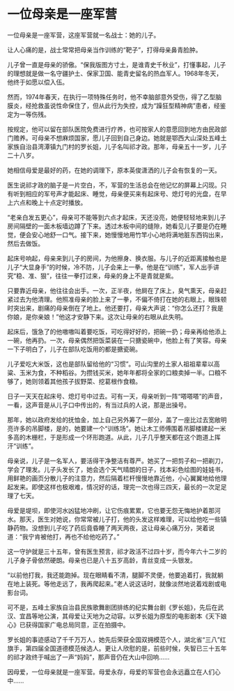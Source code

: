 # 一位母亲是一座军营

一位母亲是一座军营，这座军营就一名战士：她的儿子。 

让人心痛的是，战士常常把母亲当作训练的“靶子”，打得母亲鼻青脸肿。 

儿子曾一直是母亲的骄傲。“保我版图方寸土，是谁青史千秋业”，打懂事起，儿子的理想就是做一名守疆护土、保家卫国、能青史留名的热血军人。1968年冬天，他终于如愿以偿入伍。 

然而，1974年春天，在执行一项特殊任务时，他不幸脑部意外受伤，得了乙型脑膜炎，经抢救虽说性命保住了，但从此行为失控，成为“躁狂型精神病”患者，经鉴定为一等伤残。 

按规定，他可以留在部队医院免费进行疗养，也可按家人的意愿回到地方由民政部门赡养。可母亲不想麻烦国家，愿儿子回到自己身边。她就是鄂西大山深处五峰土家族自治县湾潭镇九门村的罗长姐，儿子名叫祁才政。那年，母亲五十一岁，儿子二十八岁。 

她相信母爱是最好的药，在她的调理下，原本英俊潇洒的儿子会有恢复的一天。 

医生说祁才政的脑子是一片空白，不，军营的生活总会在他记忆的屏幕上闪现。只有听到相应的军号声才能起床、睡觉，母亲便买来有起床号、熄灯号的光盘，在早上六点和晚上十点定时播放。 

“老亲白发五更心”，母亲可不能等到六点才起床，天还没亮，她便轻轻地来到儿子房间隔壁的一面木板墙边蹲了下来。透过木板中间的缝隙，她看见儿子要是仍在睡觉，便会安心地舒一口气。接下来，她慢慢地用竹竿小心地将满地脏东西钩出来，然后去做饭。 

起床号响起，母亲来到儿子的房间，为他擦身、换衣服。与儿子的近距离接触也是儿子“大显身手”的时候，冷不防，儿子会来上一拳。他是在“训练”，军人出手讲究“稳、准、狠”，往往一拳打过来，母亲的身上不是青就是紫。 

只要靠近母亲，他往往会出手。一次，正半夜，他屙在了床上，臭气熏天，母亲赶紧过去为他清理。他照准母亲的脸上来了一拳，不偏不倚打在她的右眼上，眼珠顿时突出来，剧痛的母亲倒在了地上。他还要打，母亲大声说：“你怎么还打？我是你娘，是你亲娘！”他这才安静下来。这次让母亲的右眼从此失明。 

起床后，饿急了的他嗷嗷叫着要吃饭，可吃得好好的，把碗一扔；母亲再给他添上一碗，他再扔。一次，母亲偶然把饭菜装在一只搪瓷碗中，他脸上有了笑容。母亲一下子明白了，儿子在部队吃饭用的都是搪瓷碗。 

儿子爱吃大米饭，这也是部队留给他的“习惯”。可山沟里的土家人祖祖辈辈以高粱、玉米为食，不种稻谷。为攒钱买米，她年年都将全家的口粮卖掉一半。口粮不够了，她则领着其他孩子拔野菜、挖葛根作食粮。 

日子一天天在起床号、熄灯号中过去。可有一天，母亲听到一阵“嗒嗒嗒”的声音，一看，这声音是从儿子口中传出的，有当过兵的人说，那是出操号。 

那年，她以政府发给的抚恤金，加上自己另外筹了一部分，盖了一座比过去宽敞明亮许多的吊脚楼，是的，她要建一个“训练场”。她让木工师傅围着吊脚楼建起一米多高的木栅栏，于是形成一个环形跑道。从此，儿子几乎整天都在这个跑道上挥汗“训练”。 

母亲说，儿子是一名军人，要活得干净整洁有尊严。她买了一把剪子和一把剃刀，学会了理发。儿子头发长了，她会选个天气晴朗的日子，找本彩色绘图的娃娃书，用鲜艳的画页分散儿子的注意力，然后隔着栏杆慢慢地靠近他，小心翼翼地给他理起发来。即使这样也极艰难，情况好的话，理完一次也得三四天，最长的一次足足理了七天。 

母爱是堤坝，即使河水凶猛地冲刷，让它伤痕累累，它也要无怨无悔地护着那河水。那天，医生对她说，你常常被儿子打，他的头发这样难理，可以给他吃一些镇静药物。没想到儿子吃了药后竟昏睡了两天两夜，这让母亲心痛万分，哭着说道：“我宁肯被他打，再也不给他吃药了。” 

这一守护就是三十五年，曾有医生预言，祁才政活不过四十岁，而今年六十二岁的儿子身子骨依然硬朗。母亲也已是八十五岁高龄，青丝变成一头银发。 

“以前他打我，我还能跑掉。现在眼睛看不清，腿脚不灵便，他要追着打，我就躺在地上装死。等他走远了，我再爬起来。”老人说这话时，就像淡然地说着戏剧或电影台词。 

可不是，五峰土家族自治县民族歌舞剧团排练的纪实舞台剧《罗长姐》，先后在武汉、宜昌等地公演，其母爱让天地为之动容。以罗长姐为原型的电影剧本《天下娘心》已获得国家广电总局同意，正在拍摄中。 

罗长姐的事迹感动了千千万万人，她先后荣获全国双拥模范个人，湖北省“三八”红旗手，第四届全国道德模范候选人。更让人欣慰的是，前些时候，失智已三十五年的祁才政终于喊出了一声“妈妈”，那声音仍在大山中回响…… 

因母爱，一位母亲就是一座军营。母爱永存，母爱的军营也会永远矗立在人们心中……